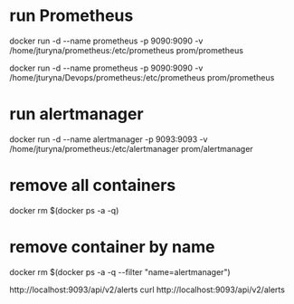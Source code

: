 # run Prometheus
docker run -d --name prometheus -p 9090:9090 -v /home/jturyna/prometheus:/etc/prometheus prom/prometheus

docker run -d --name prometheus -p 9090:9090 -v /home/jturyna/Devops/prometheus:/etc/prometheus prom/prometheus


# run alertmanager
docker run -d --name alertmanager -p 9093:9093 -v /home/jturyna/prometheus:/etc/alertmanager prom/alertmanager

# remove all containers
docker rm $(docker ps -a -q)

# remove container by name
docker rm $(docker ps -a -q --filter "name=alertmanager")



http://localhost:9093/api/v2/alerts
curl http://localhost:9093/api/v2/alerts